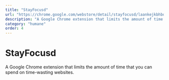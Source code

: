 ```yaml
---
title: "StayFocusd"
url: "https://chrome.google.com/webstore/detail/stayfocusd/laankejkbhbdhmipfmgcngdelahlfoji"
description: "A Google Chrome extension that limits the amount of time that you can spend on time-wasting websites."
category: "humane"
order: 4
---
```


# StayFocusd

A Google Chrome extension that limits the amount of time that you can spend on time-wasting websites.
